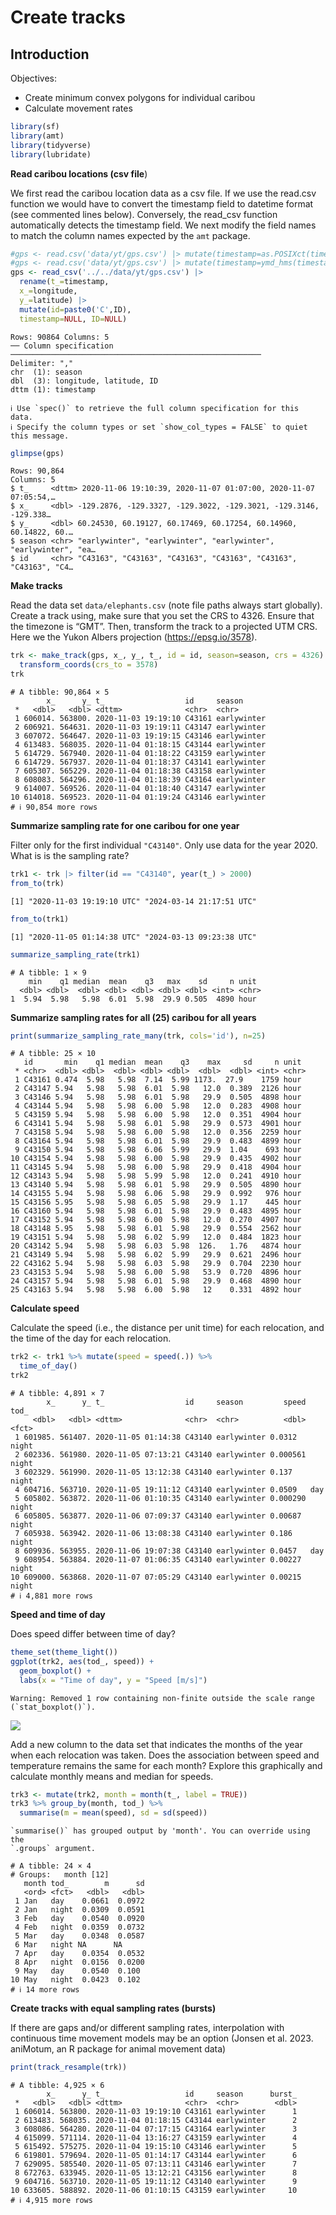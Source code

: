 # Create tracks


## Introduction

Objectives:

- Create minimum convex polygons for individual caribou
- Calculate movement rates

``` r
library(sf)
library(amt)
library(tidyverse)
library(lubridate)
```

**Read caribou locations (csv file**)

We first read the caribou location data as a csv file. If we use the
read.csv function we would have to convert the timestamp field to
datetime format (see commented lines below). Conversely, the read_csv
function automatically detects the timestamp field. We next modify the
field names to match the column names expected by the `amt` package.

``` r
#gps <- read.csv('data/yt/gps.csv') |> mutate(timestamp=as.POSIXct(timestamp))
#gps <- read.csv('data/yt/gps.csv') |> mutate(timestamp=ymd_hms(timestamp, tz="GMT"))
gps <- read_csv('../../data/yt/gps.csv') |>
  rename(t_=timestamp,
  x_=longitude, 
  y_=latitude) |>
  mutate(id=paste0('C',ID),
  timestamp=NULL, ID=NULL)
```

    Rows: 90864 Columns: 5
    ── Column specification ────────────────────────────────────────────────────────
    Delimiter: ","
    chr  (1): season
    dbl  (3): longitude, latitude, ID
    dttm (1): timestamp

    ℹ Use `spec()` to retrieve the full column specification for this data.
    ℹ Specify the column types or set `show_col_types = FALSE` to quiet this message.

``` r
glimpse(gps)
```

    Rows: 90,864
    Columns: 5
    $ t_     <dttm> 2020-11-06 19:10:39, 2020-11-07 01:07:00, 2020-11-07 07:05:54,…
    $ x_     <dbl> -129.2876, -129.3327, -129.3022, -129.3021, -129.3146, -129.338…
    $ y_     <dbl> 60.24530, 60.19127, 60.17469, 60.17254, 60.14960, 60.14822, 60.…
    $ season <chr> "earlywinter", "earlywinter", "earlywinter", "earlywinter", "ea…
    $ id     <chr> "C43163", "C43163", "C43163", "C43163", "C43163", "C43163", "C4…

**Make tracks**

Read the data set `data/elephants.csv` (note file paths always start
globally). Create a track using, make sure that you set the CRS to 4326.
Ensure that the timezone is “GMT”. Then, transform the track to a
projected UTM CRS. Here we the Yukon Albers projection
(https://epsg.io/3578).

``` r
trk <- make_track(gps, x_, y_, t_, id = id, season=season, crs = 4326) |>
  transform_coords(crs_to = 3578)
trk
```

    # A tibble: 90,864 × 5
            x_      y_ t_                  id     season     
     *   <dbl>   <dbl> <dttm>              <chr>  <chr>      
     1 606014. 563800. 2020-11-03 19:19:10 C43161 earlywinter
     2 606921. 564631. 2020-11-03 19:19:11 C43147 earlywinter
     3 607072. 564647. 2020-11-03 19:19:15 C43146 earlywinter
     4 613483. 568035. 2020-11-04 01:18:15 C43144 earlywinter
     5 614729. 567940. 2020-11-04 01:18:22 C43159 earlywinter
     6 614729. 567937. 2020-11-04 01:18:37 C43141 earlywinter
     7 605307. 565229. 2020-11-04 01:18:38 C43158 earlywinter
     8 608083. 564296. 2020-11-04 01:18:39 C43164 earlywinter
     9 614007. 569526. 2020-11-04 01:18:40 C43147 earlywinter
    10 614018. 569523. 2020-11-04 01:19:24 C43146 earlywinter
    # ℹ 90,854 more rows

**Summarize sampling rate for one caribou for one year**

Filter only for the first individual `"C43140"`. Only use data for the
year 2020. What is is the sampling rate?

``` r
trk1 <- trk |> filter(id == "C43140", year(t_) > 2000)
from_to(trk)
```

    [1] "2020-11-03 19:19:10 UTC" "2024-03-14 21:17:51 UTC"

``` r
from_to(trk1)
```

    [1] "2020-11-05 01:14:38 UTC" "2024-03-13 09:23:38 UTC"

``` r
summarize_sampling_rate(trk1)
```

    # A tibble: 1 × 9
        min    q1 median  mean    q3   max    sd     n unit 
      <dbl> <dbl>  <dbl> <dbl> <dbl> <dbl> <dbl> <int> <chr>
    1  5.94  5.98   5.98  6.01  5.98  29.9 0.505  4890 hour 

**Summarize sampling rates for all (25) caribou for all years**

``` r
print(summarize_sampling_rate_many(trk, cols='id'), n=25)
```

    # A tibble: 25 × 10
       id       min    q1 median  mean    q3    max     sd     n unit 
     * <chr>  <dbl> <dbl>  <dbl> <dbl> <dbl>  <dbl>  <dbl> <int> <chr>
     1 C43161 0.474  5.98   5.98  7.14  5.99 1173.  27.9    1759 hour 
     2 C43147 5.94   5.98   5.98  6.01  5.98   12.0  0.389  2126 hour 
     3 C43146 5.94   5.98   5.98  6.01  5.98   29.9  0.505  4898 hour 
     4 C43144 5.94   5.98   5.98  6.00  5.98   12.0  0.283  4908 hour 
     5 C43159 5.94   5.98   5.98  6.00  5.98   12.0  0.351  4904 hour 
     6 C43141 5.94   5.98   5.98  6.01  5.98   29.9  0.573  4901 hour 
     7 C43158 5.94   5.98   5.98  6.00  5.98   12.0  0.356  2259 hour 
     8 C43164 5.94   5.98   5.98  6.01  5.98   29.9  0.483  4899 hour 
     9 C43150 5.94   5.98   5.98  6.06  5.99   29.9  1.04    693 hour 
    10 C43154 5.94   5.98   5.98  6.00  5.98   29.9  0.435  4902 hour 
    11 C43145 5.94   5.98   5.98  6.00  5.98   29.9  0.418  4904 hour 
    12 C43143 5.94   5.98   5.98  5.99  5.98   12.0  0.241  4910 hour 
    13 C43140 5.94   5.98   5.98  6.01  5.98   29.9  0.505  4890 hour 
    14 C43155 5.94   5.98   5.98  6.06  5.98   29.9  0.992   976 hour 
    15 C43156 5.95   5.98   5.98  6.05  5.98   29.9  1.17    445 hour 
    16 C43160 5.94   5.98   5.98  6.01  5.98   29.9  0.483  4895 hour 
    17 C43152 5.94   5.98   5.98  6.00  5.98   12.0  0.270  4907 hour 
    18 C43148 5.95   5.98   5.98  6.01  5.98   29.9  0.554  2562 hour 
    19 C43151 5.94   5.98   5.98  6.02  5.99   12.0  0.484  1823 hour 
    20 C43142 5.94   5.98   5.98  6.03  5.98  126.   1.76   4874 hour 
    21 C43149 5.94   5.98   5.98  6.02  5.99   29.9  0.621  2496 hour 
    22 C43162 5.94   5.98   5.98  6.03  5.98   29.9  0.704  2230 hour 
    23 C43153 5.94   5.98   5.98  6.00  5.98   53.9  0.720  4896 hour 
    24 C43157 5.94   5.98   5.98  6.01  5.98   29.9  0.468  4890 hour 
    25 C43163 5.94   5.98   5.98  6.00  5.98   12    0.331  4892 hour 

**Calculate speed**

Calculate the speed (i.e., the distance per unit time) for each
relocation, and the time of the day for each relocation.

``` r
trk2 <- trk1 %>% mutate(speed = speed(.)) %>%
  time_of_day()
trk2
```

    # A tibble: 4,891 × 7
            x_      y_ t_                  id     season         speed tod_ 
         <dbl>   <dbl> <dttm>              <chr>  <chr>          <dbl> <fct>
     1 601985. 561407. 2020-11-05 01:14:38 C43140 earlywinter 0.0312   night
     2 602336. 561980. 2020-11-05 07:13:21 C43140 earlywinter 0.000561 night
     3 602329. 561990. 2020-11-05 13:12:38 C43140 earlywinter 0.137    night
     4 604716. 563710. 2020-11-05 19:11:12 C43140 earlywinter 0.0509   day  
     5 605802. 563872. 2020-11-06 01:10:35 C43140 earlywinter 0.000290 night
     6 605805. 563877. 2020-11-06 07:09:37 C43140 earlywinter 0.00687  night
     7 605938. 563942. 2020-11-06 13:08:38 C43140 earlywinter 0.186    night
     8 609936. 563955. 2020-11-06 19:07:38 C43140 earlywinter 0.0457   day  
     9 608954. 563884. 2020-11-07 01:06:35 C43140 earlywinter 0.00227  night
    10 609000. 563868. 2020-11-07 07:05:29 C43140 earlywinter 0.00215  night
    # ℹ 4,881 more rows

**Speed and time of day**

Does speed differ between time of day?

``` r
theme_set(theme_light())
ggplot(trk2, aes(tod_, speed)) +
  geom_boxplot() +
  labs(x = "Time of day", y = "Speed [m/s]")
```

    Warning: Removed 1 row containing non-finite outside the scale range
    (`stat_boxplot()`).

![](2.1-movement-rates_files/figure-commonmark/unnamed-chunk-7-1.png)

Add a new column to the data set that indicates the months of the year
when each relocation was taken. Does the association between speed and
temperature remains the same for each month? Explore this graphically
and calculate monthly means and median for speeds.

``` r
trk3 <- mutate(trk2, month = month(t_, label = TRUE))
trk3 %>% group_by(month, tod_) %>% 
  summarise(m = mean(speed), sd = sd(speed))
```

    `summarise()` has grouped output by 'month'. You can override using the
    `.groups` argument.

    # A tibble: 24 × 4
    # Groups:   month [12]
       month tod_        m      sd
       <ord> <fct>   <dbl>   <dbl>
     1 Jan   day    0.0661  0.0972
     2 Jan   night  0.0309  0.0591
     3 Feb   day    0.0540  0.0920
     4 Feb   night  0.0359  0.0732
     5 Mar   day    0.0348  0.0587
     6 Mar   night NA      NA     
     7 Apr   day    0.0354  0.0532
     8 Apr   night  0.0156  0.0200
     9 May   day    0.0540  0.100 
    10 May   night  0.0423  0.102 
    # ℹ 14 more rows

**Create tracks with equal sampling rates (bursts)**

If there are gaps and/or different sampling rates, interpolation with
continuous time movement models may be an option (Jonsen et al. 2023.
aniMotum, an R package for animal movement data)

``` r
print(track_resample(trk))
```

    # A tibble: 4,925 × 6
            x_      y_ t_                  id     season      burst_
     *   <dbl>   <dbl> <dttm>              <chr>  <chr>        <dbl>
     1 606014. 563800. 2020-11-03 19:19:10 C43161 earlywinter      1
     2 613483. 568035. 2020-11-04 01:18:15 C43144 earlywinter      2
     3 608086. 564280. 2020-11-04 07:17:15 C43164 earlywinter      3
     4 615099. 571114. 2020-11-04 13:16:27 C43159 earlywinter      4
     5 615492. 575275. 2020-11-04 19:15:10 C43146 earlywinter      5
     6 619801. 579694. 2020-11-05 01:14:17 C43144 earlywinter      6
     7 629095. 585540. 2020-11-05 07:13:11 C43146 earlywinter      7
     8 672763. 633945. 2020-11-05 13:12:21 C43156 earlywinter      8
     9 604716. 563710. 2020-11-05 19:11:12 C43140 earlywinter      9
    10 633605. 588892. 2020-11-06 01:10:15 C43159 earlywinter     10
    # ℹ 4,915 more rows

